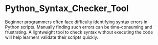 # Python_Syntax_Checker_Tool
Beginner programmers often face difficulty identifying syntax errors in Python scripts. Manually finding such errors can be time-consuming and frustrating. A lightweight tool to check syntax without executing the code will help learners validate their scripts quickly.
